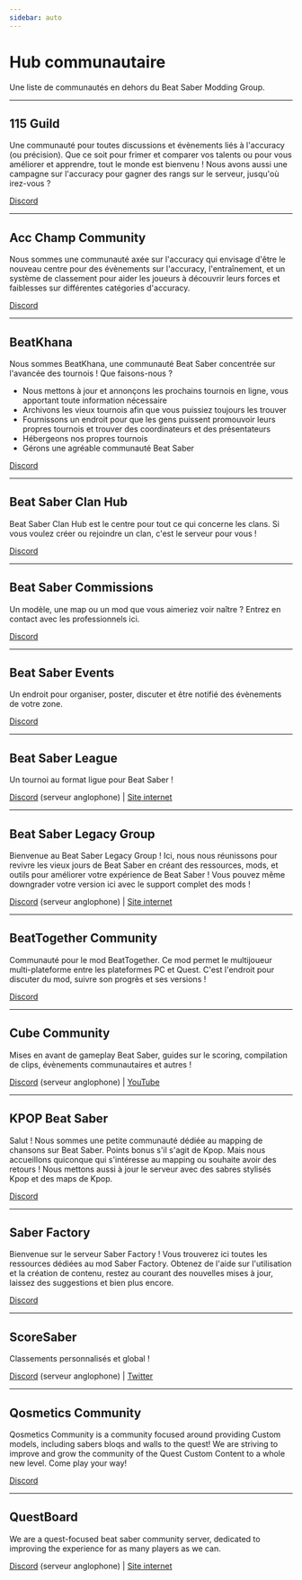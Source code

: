 ```yaml
---
sidebar: auto
---
```


# Hub communautaire
Une liste de communautés en dehors du Beat Saber Modding Group.

---

## 115 Guild
Une communauté pour toutes discussions et évènements liés à l'accuracy (ou précision). Que ce soit pour frimer et comparer vos talents ou pour vous améliorer et apprendre, tout le monde est bienvenu ! Nous avons aussi une campagne sur l'accuracy pour gagner des rangs sur le serveur, jusqu'où irez-vous ?

[Discord](https://discord.gg/j8m8cxr)

---

## Acc Champ Community
Nous sommes une communauté axée sur l'accuracy qui envisage d'être le nouveau centre pour des évènements sur l'accuracy, l'entraînement, et un système de classement pour aider les joueurs à découvrir leurs forces et faiblesses sur différentes catégories d'accuracy.

[Discord](https://discord.gg/zd8W4rr)

---

## BeatKhana
Nous sommes BeatKhana, une communauté Beat Saber concentrée sur l'avancée des tournois ! Que faisons-nous ?

* Nous mettons à jour et annonçons les prochains tournois en ligne, vous apportant toute information nécessaire
* Archivons les vieux tournois afin que vous puissiez toujours les trouver
* Fournissons un endroit pour que les gens puissent promouvoir leurs propres tournois et trouver des coordinateurs et des présentateurs
* Hébergeons nos propres tournois
* Gérons une agréable communauté Beat Saber

[Discord](https://discord.gg/5NjfSAC)

---

## Beat Saber Clan Hub
Beat Saber Clan Hub est le centre pour tout ce qui concerne les clans. Si vous voulez créer ou rejoindre un clan, c'est le serveur pour vous !

[Discord](https://discord.gg/2a89Nmm3PC)

---

## Beat Saber Commissions
Un modèle, une map ou un mod que vous aimeriez voir naître ? Entrez en contact avec les professionnels ici.

[Discord](https://discord.gg/e4f3WBBVnr)

---

## Beat Saber Events
Un endroit pour organiser, poster, discuter et être notifié des évènements de votre zone.

[Discord](https://discord.gg/q92brWG)

---

## Beat Saber League
Un tournoi au format ligue pour Beat Saber !

[Discord](https://discord.gg/rNmazdz) (serveur anglophone) | [Site internet](https://beatsaberleague.com/)

---

## Beat Saber Legacy Group
Bienvenue au Beat Saber Legacy Group ! Ici, nous nous réunissons pour revivre les vieux jours de Beat Saber en créant des ressources, mods, et outils pour améliorer votre expérience de Beat Saber ! Vous pouvez même downgrader votre version ici avec le support complet des mods !

[Discord](https://discord.gg/MrwMx5e) (serveur anglophone) | [Site internet](https://bslegacy.com/)

---

## BeatTogether Community
Communauté pour le mod BeatTogether. Ce mod permet le multijoueur multi-plateforme entre les plateformes PC et Quest. C'est l'endroit pour discuter du mod, suivre son progrès et ses versions !

[Discord](https://discord.com/invite/gezGrFG4tz)

---

## Cube Community
Mises en avant de gameplay Beat Saber, guides sur le scoring, compilation de clips, évènements communautaires et autres !

[Discord](https://discord.gg/dwe8mbC) (serveur anglophone) | [YouTube](https://youtube.com/CubeCommunity)

---

## KPOP Beat Saber
Salut ! Nous sommes une petite communauté dédiée au mapping de chansons sur Beat Saber. Points bonus s'il s'agit de Kpop. Mais nous accueillons quiconque qui s'intéresse au mapping ou souhaite avoir des retours ! Nous mettons aussi à jour le serveur avec des sabres stylisés Kpop et des maps de Kpop.

[Discord](https://discord.gg/c9uHGYP)

---

## Saber Factory
Bienvenue sur le serveur Saber Factory ! Vous trouverez ici toutes les ressources dédiées au mod Saber Factory. Obtenez de l'aide sur l'utilisation et la création de contenu, restez au courant des nouvelles mises à jour, laissez des suggestions et bien plus encore.

[Discord](https://discord.gg/PjD7WcChH3)

---

## ScoreSaber
Classements personnalisés et global !

[Discord](https://discord.gg/WpuDMwU) (serveur anglophone) | [Twitter](https://twitter.com/scoresaber)

---

## Qosmetics Community
Qosmetics Community is a community focused around providing Custom models, including sabers bloqs and walls to the quest! We are striving to improve and grow the community of the Quest Custom Content to a whole new level. Come play your way!

[Discord](https://discord.gg/NXnPYEh)

---

## QuestBoard
We are a quest-focused beat saber community server, dedicated to improving the experience for as many players as we can.

[Discord](https://discord.gg/d6DyW9v) (serveur anglophone) | [Site internet](https://www.questmodding.com/)
